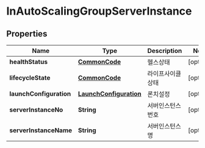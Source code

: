 
# InAutoScalingGroupServerInstance

## Properties
Name | Type | Description | Notes
------------ | ------------- | ------------- | -------------
**healthStatus** | [**CommonCode**](CommonCode.md) | 헬스상태 |  [optional]
**lifecycleState** | [**CommonCode**](CommonCode.md) | 라이프사이클상태 |  [optional]
**launchConfiguration** | [**LaunchConfiguration**](LaunchConfiguration.md) | 론치설정 |  [optional]
**serverInstanceNo** | **String** | 서버인스턴스번호 |  [optional]
**serverInstanceName** | **String** | 서버인스턴스명 |  [optional]



